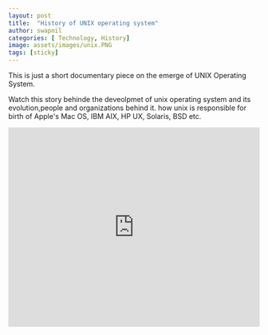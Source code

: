 ```yaml
---
layout: post
title:  "History of UNIX operating system"
author: swapnil
categories: [ Technology, History]
image: assets/images/unix.PNG
tags: [sticky]
---
```

This is just a short documentary piece on the emerge of UNIX Operating System.

Watch this story behinde the deveolpmet of unix operating system and its evolution,people and organizations behind it.
how unix is responsible for birth of Apple's Mac OS, IBM AIX, HP UX, Solaris, BSD etc.

<p><iframe style="width:100%;" height="400" src="https://www.youtube.com/embed/ch-DTORbsic?rel=0&amp;showinfo=0" frameborder="0" allowfullscreen></iframe></p>
